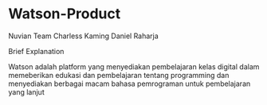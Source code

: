 # Watson-Product

Nuvian Team
Charless
Kaming
Daniel Raharja 

Brief Explanation 

Watson adalah platform yang menyediakan pembelajaran kelas digital dalam memeberikan edukasi dan pembelajaran 
tentang programming dan menyediakan berbagai macam bahasa pemrograman untuk pembelajaran yang lanjut

